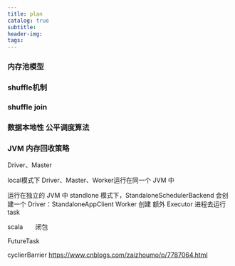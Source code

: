 ```yaml
---
title: plan
catalog: true
subtitle:
header-img:
tags:
---
```


### 内存池模型


### shuffle机制

### shuffle  join

### 数据本地性 公平调度算法

### JVM 内存回收策略


Driver、Master

local模式下 Driver、Master、Worker运行在同一个 JVM 中

运行在独立的 JVM 中
standlone 模式下，StandaloneSchedulerBackend 会创建一个 Driver：StandaloneAppClient
Worker 创建 额外 Executor 进程去运行 task


scala　　闭包

FutureTask

cyclierBarrier https://www.cnblogs.com/zaizhoumo/p/7787064.html